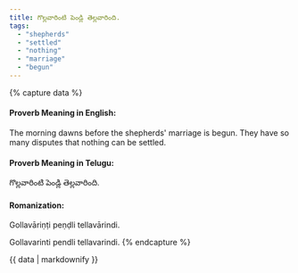 ```yaml
---
title: గొల్లవారింటి పెండ్లి తెల్లవారింది.
tags:
  - "shepherds"
  - "settled"
  - "nothing"
  - "marriage"
  - "begun"
---
```


{% capture data %}
#### Proverb Meaning in English:
The morning dawns before the shepherds' marriage is begun.
They have so many disputes that nothing can be settled.

#### Proverb Meaning in Telugu:
గొల్లవారింటి పెండ్లి తెల్లవారింది.

#### Romanization:
Gollavāriṇṭi peṇḍli tellavārindi.

Gollavarinti pendli tellavarindi.
{% endcapture %}

{{ data | markdownify }}

